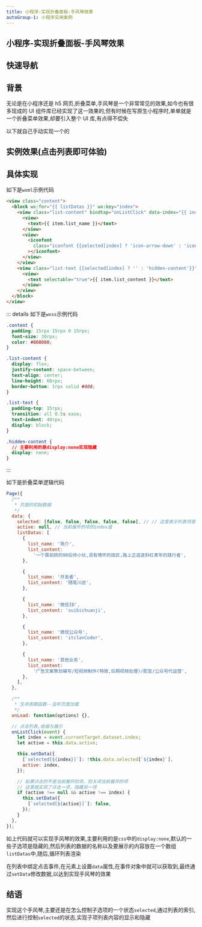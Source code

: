 ```yaml
---
title: 小程序-实现折叠面板-手风琴效果
autoGroup-1: 小程序实用案例
---
```


## 小程序-实现折叠面板-手风琴效果

## 快速导航

<TOC />

## 背景

无论是在小程序还是 h5 网页,折叠菜单,手风琴是一个非常常见的效果,如今也有很多现成的 UI 组件库已经实现了这一效果的,但有时候在写原生小程序时,单单就是一个折叠菜单效果,却要引入整个 UI 库,有点得不偿失

以下就自己手动实现一个的

## 实例效果(点击列表即可体验)

<form-accordingEffect />

## 具体实现

如下是`wxml`示例代码

```html
<view class="content">
  <block wx:for="{{ listDatas }}" wx:key="index">
    <view class="list-content" bindtap="onListClick" data-index="{{ index }}">
      <view>
        <text>{{ item.list_name }}</text>
      </view>
      <view>
        <iconfont
          class="iconfont {{selected[index] ? 'icon-arrow-down' : 'icon-right'}}"
        ></iconfont>
      </view>
    </view>
    <view class="list-text {{selected[index] ? '' : 'hidden-content'}}">
      <view>
        <text selectable="true">{{ item.list_content }}</text>
      </view>
    </view>
  </block>
</view>
```

::: details 如下是`wxss`示例代码

```css
.content {
  padding: 15rpx 15rpx 0 15rpx;
  font-size: 30rpx;
  color: #808080;
}

.list-content {
  display: flex;
  justify-content: space-between;
  text-align: center;
  line-height: 60rpx;
  border-bottom: 1rpx solid #ddd;
}

.list-text {
  padding-top: 15rpx;
  transition: all 0.5s ease;
  text-indent: 40rpx;
  display: block;
}

.hidden-content {
  // 主要利用的是display:none实现隐藏
  display: none;
}
```

:::

如下是折叠菜单逻辑代码

```js
Page({
  /**
   * 页面的初始数据
   */
  data: {
    selected: [false, false, false, false, false], // // 这里表示列表项是否展开，默认初始时此数组的元素全为fasle，表示都没展开
    active: null, // 当前展开的项的index值
    listDatas: [
      {
        list_name: '简介',
        list_content:
          '一个靠前排的90后帅小伙,具有情怀的技匠,路上正追逐斜杠青年的践行者',
      },

      {
        list_name: '开发者',
        list_content: '随笔川迹',
      },

      {
        list_name: '微信ID',
        list_content: 'suibichuanji',
      },

      {
        list_name: '微信公众号',
        list_content: 'itclanCoder',
      },

      {
        list_name: '其他业务',
        list_content:
          '广告文案策划编写/短视频制作(特效,后期视频处理)/配音/公众号代运营',
      },
    ],
  },

  /**
   * 生命周期函数--监听页面加载
   */
  onLoad: function(options) {},

  // 点击列表,收缩与展示
  onListClick(event) {
    let index = event.currentTarget.dataset.index;
    let active = this.data.active;

    this.setData({
      [`selected[${index}]`]: !this.data.selected[`${index}`],
      active: index,
    });

    // 如果点击的不是当前展开的项，则关闭当前展开的项
    // 这里就实现了点击一项，隐藏另一项
    if (active !== null && active !== index) {
      this.setData({
        [`selected[${active}]`]: false,
      });
    }
  },
});
```

如上代码就可以实现手风琴的效果,主要利用的是`css`中的`display:none`,默认的一些子选项是隐藏的,然后列表的数据的名称以及要展示的内容放在一个数组`listDatas`中,随后,循环列表渲染

在列表中绑定点击事件,在元素上设置`data`属性,在事件对象中就可以获取到,最终通过`setData`修改数据,以达到实现手风琴的效果

## 结语

实现这个手风琴,主要还是在怎么控制子选项的一个状态`selected`,通过列表的索引,然后进行控制`selected`的状态,实现子项列表内容的显示和隐藏

<footer-FooterLink :isShareLink="true" :isDaShang="true" />

<div align="center">
<footer-ArticleAdvertiSpace   width="600" height="140" />
</div>
<footer-FeedBack />

